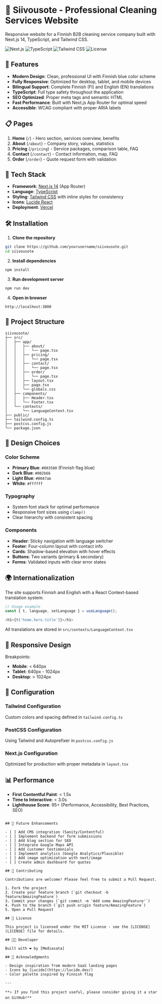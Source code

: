 # 🧹 Siivousote - Professional Cleaning Services Website

Responsive website for a Finnish B2B cleaning service company built with Next.js 14, TypeScript, and Tailwind CSS.

![Next.js](https://img.shields.io/badge/Next.js-14-black)
![TypeScript](https://img.shields.io/badge/TypeScript-5.0-blue)
![Tailwind CSS](https://img.shields.io/badge/Tailwind-3.0-38bdf8)
![License](https://img.shields.io/badge/license-MIT-green)

## 🌟 Features

- **Modern Design**: Clean, professional UI with Finnish blue color scheme
- **Fully Responsive**: Optimized for desktop, tablet, and mobile devices
- **Bilingual Support**: Complete Finnish (FI) and English (EN) translations
- **TypeScript**: Full type safety throughout the application
- **SEO Optimized**: Proper meta tags and semantic HTML
- **Fast Performance**: Built with Next.js App Router for optimal speed
- **Accessible**: WCAG compliant with proper ARIA labels

## 📋 Pages

1. **Home** (`/`) - Hero section, services overview, benefits
2. **About** (`/about`) - Company story, values, statistics
3. **Pricing** (`/pricing`) - Service packages, comparison table, FAQ
4. **Contact** (`/contact`) - Contact information, map, FAQ
5. **Order** (`/order`) - Quote request form with validation

## 🚀 Tech Stack

- **Framework**: [Next.js 14](https://nextjs.org/) (App Router)
- **Language**: [TypeScript](https://www.typescriptlang.org/)
- **Styling**: [Tailwind CSS](https://tailwindcss.com/) with inline styles for consistency
- **Icons**: [Lucide React](https://lucide.dev/)
- **Deployment**: [Vercel](https://vercel.com/)

## 🛠️ Installation

1. **Clone the repository**
```bash
git clone https://github.com/yourusername/siivousote.git
cd siivousote
```

2. **Install dependencies**
```bash
npm install
```

3. **Run development server**
```bash
npm run dev
```

4. **Open in browser**
```
http://localhost:3000
```

## 📁 Project Structure

```
siivousote/
├── src/
│   ├── app/
│   │   ├── about/
│   │   │   └── page.tsx
│   │   ├── pricing/
│   │   │   └── page.tsx
│   │   ├── contact/
│   │   │   └── page.tsx
│   │   ├── order/
│   │   │   └── page.tsx
│   │   ├── layout.tsx
│   │   ├── page.tsx
│   │   └── globals.css
│   ├── components/
│   │   ├── Header.tsx
│   │   └── Footer.tsx
│   └── contexts/
│       └── LanguageContext.tsx
├── public/
├── tailwind.config.ts
├── postcss.config.js
└── package.json
```

## 🎨 Design Choices

### Color Scheme
- **Primary Blue**: `#003580` (Finnish flag blue)
- **Dark Blue**: `#002b66`
- **Light Blue**: `#0047ab`
- **White**: `#ffffff`

### Typography
- System font stack for optimal performance
- Responsive font sizes using `clamp()`
- Clear hierarchy with consistent spacing

### Components
- **Header**: Sticky navigation with language switcher
- **Footer**: Four-column layout with contact info
- **Cards**: Shadow-based elevation with hover effects
- **Buttons**: Two variants (primary & secondary)
- **Forms**: Validated inputs with clear error states

## 🌍 Internationalization

The site supports Finnish and English with a React Context-based translation system:

```typescript
// Usage example
const { t, language, setLanguage } = useLanguage();

<h1>{t('home.hero.title')}</h1>
```

All translations are stored in `src/contexts/LanguageContext.tsx`

## 📱 Responsive Design

Breakpoints:
- **Mobile**: < 640px
- **Tablet**: 640px - 1024px
- **Desktop**: > 1024px

## 🔧 Configuration

### Tailwind Configuration
Custom colors and spacing defined in `tailwind.config.ts`

### PostCSS Configuration
Using Tailwind and Autoprefixer in `postcss.config.js`

### Next.js Configuration
Optimized for production with proper metadata in `layout.tsx`

## 📊 Performance

- **First Contentful Paint**: < 1.5s
- **Time to Interactive**: < 3.0s
- **Lighthouse Score**: 95+ (Performance, Accessibility, Best Practices, SEO)
```

## 🔮 Future Enhancements

- [ ] Add CMS integration (Sanity/Contentful)
- [ ] Implement backend for form submissions
- [ ] Add blog section for SEO
- [ ] Integrate Google Maps API
- [ ] Add customer testimonials
- [ ] Implement analytics (Google Analytics/Plausible)
- [ ] Add image optimization with next/image
- [ ] Create admin dashboard for quotes

## 🤝 Contributing

Contributions are welcome! Please feel free to submit a Pull Request.

1. Fork the project
2. Create your feature branch (`git checkout -b feature/AmazingFeature`)
3. Commit your changes (`git commit -m 'Add some AmazingFeature'`)
4. Push to the branch (`git push origin feature/AmazingFeature`)
5. Open a Pull Request

## 📝 License

This project is licensed under the MIT License - see the [LICENSE](LICENSE) file for details.

## 👨‍💻 Developer

Built with ❤️ by [Mediasata]

## 🙏 Acknowledgments

- Design inspiration from modern SaaS landing pages
- Icons by [Lucide](https://lucide.dev/)
- Color palette inspired by Finnish flag

---

**⭐ If you find this project useful, please consider giving it a star on GitHub!**
